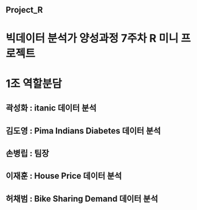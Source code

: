 ## Project_R

# 빅데이터 분석가 양성과정 7주차 R 미니 프로젝트

# 1조 역할분담

## 곽성화 : itanic 데이터 분석
## 김도영 : Pima Indians Diabetes 데이터 분석
## 손병립 : 팀장
## 이재훈 : House Price 데이터 분석
## 허채범 : Bike Sharing Demand 데이터 분석
